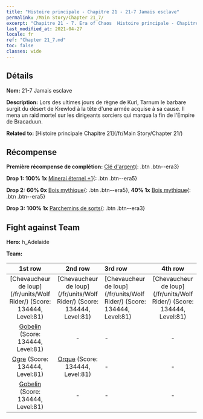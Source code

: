 ```yaml
---
title: "Histoire principale - Chapitre 21 - 21-7 Jamais esclave"
permalink: /Main Story/Chapter 21_7/
excerpt: "Chapitre 21 - 7. Era of Chaos  Histoire principale - Chapitre 21_7. 21-7 Jamais esclave"
last_modified_at: 2021-04-27
locale: fr
ref: "Chapter 21_7.md"
toc: false
classes: wide
---
```


## Détails

 **Nom:** 21-7 Jamais esclave

 **Description:** Lors des ultimes jours de règne de Kurl, Tarnum le barbare surgit du désert de Krewlod à la tête d'une armée acquise à sa cause. Il mena un raid mortel sur les dirigeants sorciers qui marqua la fin de l'Empire de Bracaduun.

 **Related to:** [Histoire principale Chapitre 21](/fr/Main Story/Chapter 21/)

## Récompense

 **Première récompense de complétion:** [Clé d'argent](/ItemsFR/con_693/){: .btn .btn--era3}

 **Drop 1:** **100% 1x** [Minerai éternel +1](/ItemsFR/mat_68/){: .btn .btn--era5}

 **Drop 2:** **60% 0x** [Bois mythique](/ItemsFR/mat_62/){: .btn .btn--era5}, **40% 1x** [Bois mythique](/ItemsFR/mat_62/){: .btn .btn--era5}

 **Drop 3:** **100% 1x** [Parchemins de sorts](/ItemsFR/con_694/){: .btn .btn--era3}


## Fight against Team
 **Hero:** h_Adelaide

 **Team:**


  | 1st row | 2nd row | 3rd row | 4th row |
  |:----:|:----:|:----|:----:|
  | [Chevaucheur de loup](/fr/units/Wolf Rider/) (Score: 134444, Level:81)  | [Chevaucheur de loup](/fr/units/Wolf Rider/) (Score: 134444, Level:81)  | [Chevaucheur de loup](/fr/units/Wolf Rider/) (Score: 134444, Level:81)  | [Chevaucheur de loup](/fr/units/Wolf Rider/) (Score: 134444, Level:81)  |
  | [Gobelin](/fr/units/Goblin/) (Score: 134444, Level:81)  | - | - | - |
  | [Ogre](/fr/units/Ogre/) (Score: 134444, Level:81)  | [Orque](/fr/units/Orc/) (Score: 134444, Level:81)  | - | - |
  | [Gobelin](/fr/units/Goblin/) (Score: 134444, Level:81)  | - | - | - |



